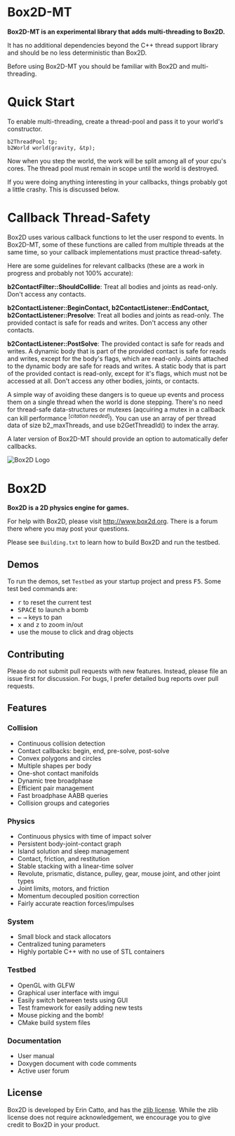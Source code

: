 
# Box2D-MT
**Box2D-MT is an experimental library that adds multi-threading to Box2D.**

It has no additional dependencies beyond the C++ thread support library and should be no less deterministic than Box2D.

Before using Box2D-MT you should be familiar with Box2D and multi-threading.

# Quick Start
To enable multi-threading, create a thread-pool and pass it to your world's constructor.

```
b2ThreadPool tp;
b2World world(gravity, &tp);
```

Now when you step the world, the work will be split among all of your cpu's cores.
The thread pool must remain in scope until the world is destroyed.

If you were doing anything interesting in your callbacks, things probably got a little crashy. This is discussed below.

# Callback Thread-Safety
Box2D uses various callback functions to let the user respond to events. In Box2D-MT, some of these functions
are called from multiple threads at the same time, so your callback implementations must practice thread-safety.

Here are some guidelines for relevant callbacks (these are a work in progress and probably not 100% accurate):

**b2ContactFilter::ShouldCollide**: Treat all bodies and joints as read-only. Don't access any contacts.

**b2ContactListener::BeginContact, b2ContactListener::EndContact, b2ContactListener::Presolve**:
Treat all bodies and joints as read-only. The provided contact is safe for reads and writes. Don't access any
other contacts.

**b2ContactListener::PostSolve**: The provided contact is safe for reads and writes. A dynamic body that is part of
the provided contact is safe for reads and writes, except for the body's flags, which are read-only. Joints
attached to the dynamic body are safe for reads and writes. A static body that is part of the provided contact
is read-only, except for it's flags, which must not be accessed at all. Don't access any other bodies, joints,
or contacts.

A simple way of avoiding these dangers is to queue up events and process them on a single thread when the world
is done stepping. There's no need for thread-safe data-structures or mutexes (aqcuiring a mutex in a callback can
kill performance <sup>[*citation needed*]</sup>). You can use an array of per thread data of size b2_maxThreads, and use b2GetThreadId() to index
the array.

A later version of Box2D-MT should provide an option to automatically defer callbacks.



![Box2D Logo](http://box2d.org/images/icon.gif)

# Box2D 

**Box2D is a 2D physics engine for games.**

For help with Box2D, please visit http://www.box2d.org. There is a forum there where you may post your questions.

Please see `Building.txt` to learn how to build Box2D and run the testbed.

## Demos

To run the demos, set `Testbed` as your startup project and press <kbd>F5</kbd>. Some test bed commands are:

- <kbd>r</kbd> to reset the current test
- <kbd>SPACE</kbd> to launch a bomb
- <kbd>&larr;</kbd> <kbd>&rarr;</kbd> keys to pan
- <kbd>x</kbd> and <kbd>z</kbd> to zoom in/out
- use the mouse to click and drag objects

## Contributing

Please do not submit pull requests with new features. Instead, please file an issue first for discussion. For bugs, I prefer detailed bug reports over pull requests.

## Features

### Collision
- Continuous collision detection
- Contact callbacks: begin, end, pre-solve, post-solve
- Convex polygons and circles
- Multiple shapes per body
- One-shot contact manifolds
- Dynamic tree broadphase
- Efficient pair management
- Fast broadphase AABB queries
- Collision groups and categories

### Physics
- Continuous physics with time of impact solver
- Persistent body-joint-contact graph
- Island solution and sleep management
- Contact, friction, and restitution
- Stable stacking with a linear-time solver
- Revolute, prismatic, distance, pulley, gear, mouse joint, and other joint types
- Joint limits, motors, and friction
- Momentum decoupled position correction
- Fairly accurate reaction forces/impulses

### System
- Small block and stack allocators
- Centralized tuning parameters
- Highly portable C++ with no use of STL containers

### Testbed
- OpenGL with GLFW
- Graphical user interface with imgui
- Easily switch between tests using GUI
- Test framework for easily adding new tests
- Mouse picking and the bomb!
- CMake build system files

### Documentation
- User manual
- Doxygen document with code comments
- Active user forum

## License

Box2D is developed by Erin Catto, and has the [zlib license](http://en.wikipedia.org/wiki/Zlib_License). While the zlib license does not require acknowledgement, we encourage you to give credit to Box2D in your product.
